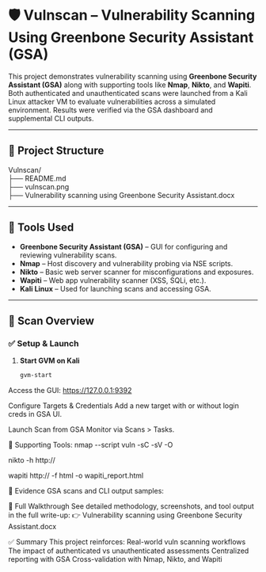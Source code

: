 # 🛡️ Vulnscan – Vulnerability Scanning Using Greenbone Security Assistant (GSA)

This project demonstrates vulnerability scanning using **Greenbone Security Assistant (GSA)** along with supporting tools like **Nmap**, **Nikto**, and **Wapiti**. Both authenticated and unauthenticated scans were launched from a Kali Linux attacker VM to evaluate vulnerabilities across a simulated environment. Results were verified via the GSA dashboard and supplemental CLI outputs.

---

## 📂 Project Structure

Vulnscan/<br/>
├── README.md<br/>
├── vulnscan.png<br/>
├── Vulnerability scanning using Greenbone Security Assistant.docx<br/>

---

## 🔧 Tools Used

- **Greenbone Security Assistant (GSA)** – GUI for configuring and reviewing vulnerability scans.
- **Nmap** – Host discovery and vulnerability probing via NSE scripts.
- **Nikto** – Basic web server scanner for misconfigurations and exposures.
- **Wapiti** – Web app vulnerability scanner (XSS, SQLi, etc.).
- **Kali Linux** – Used for launching scans and accessing GSA.

---

## 🚨 Scan Overview

### ✅ Setup & Launch

1. **Start GVM on Kali**  
   ```bash
   gvm-start
   
Access the GUI: https://127.0.0.1:9392

Configure Targets & Credentials
Add a new target with or without login creds in GSA UI.

Launch Scan from GSA
Monitor via Scans > Tasks.

🔎 Supporting Tools:
nmap --script vuln -sC -sV -O <target-ip>

nikto -h http://<target-ip>

wapiti http://<target-ip> -f html -o wapiti_report.html

📸 Evidence
GSA scans and CLI output samples:


📄 Full Walkthrough
See detailed methodology, screenshots, and tool output in the full write-up:
👉 Vulnerability scanning using Greenbone Security Assistant.docx

✅ Summary
This project reinforces:
Real-world vuln scanning workflows
The impact of authenticated vs unauthenticated assessments
Centralized reporting with GSA
Cross-validation with Nmap, Nikto, and Wapiti

